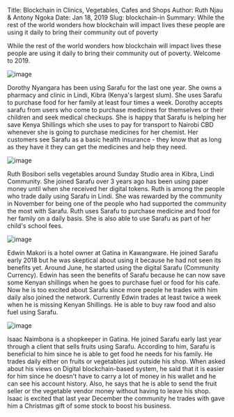 Title: Blockchain in Clinics, Vegetables, Cafes and Shops
Author: Ruth Njau &amp; Antony Ngoka
Date: Jan 18, 2019
Slug: blockchain-in
Summary: While the rest of the world wonders how blockchain will impact lives these people are using it daily to bring their community out of poverty

While the rest of the world wonders how blockchain will impact lives
these people are using it daily to bring their community out of poverty.
Welcome to 2019.

![image](images/blog/blockchain-in1.webp)

Dorothy Nyangara has been using Sarafu for the last one year. She owns a
pharmacy and clinic in Lindi, Kibra (Kenya's largest slum). She uses
Sarafu to purchase food for her family at least four times a week.
Dorothy accepts sarafu from users who come to purchase medicines for
themselves or their children and seek medical checkups. She is happy
that Sarafu is helping her save Kenya Shillings which she uses to pay
for transport to Nairobi CBD whenever she is going to purchase medicines
for her chemist. Her customers see Sarafu as a basic health insurance -
they know that as long as they have it they can get the medicines and
help they need.

![image](images/blog/blockchain-in38.webp)

Ruth Bosibori sells vegetables around Sunday Studio area in Kibra, Lindi
Community. She joined Sarafu over 3 years ago has been using paper money
until when she received her digital tokens. Ruth is among the people who
trade daily using Sarafu in Lindi. She was rewarded by the community in
November for being one of the people who had supported the community the
most with Sarafu. Ruth uses Sarafu to purchase medicine and food for her
family on a daily basis. She is also able to use Sarafu as part of her
child's school fees.

![image](images/blog/blockchain-in52.webp)

Edwin Makori is a hotel owner at Gatina in Kawangware. He joined Sarafu
early 2018 but he was skeptical about using it because he had not seen
its benefits yet. Around June, he started using the digital Sarafu
(Community Currency). Edwin has seen the benefits of Sarafu because he
can now save some Kenyan shillings when he goes to purchase fuel or food
for his cafe. Now he is too excited about Sarafu since more people he
trades with him daily also joined the network. Currently Edwin trades at
least twice a week when he is missing Kenyan Shillings. He is able to
buy raw food and also fuel using Sarafu.

![image](images/blog/blockchain-in69.webp)

Isaac Naimbona is a shopkeeper in Gatina. He joined Sarafu early last
year through a client that sells fruits using Sarafu. According to him,
Sarafu is beneficial to him since he is able to get food he needs for
his family. He trades daily either on fruits or vegetables just outside
his shop. When asked about his views on Digital blockchain-based system,
he said that it is easier for him since he doesn't have to carry a lot
of money in his wallet and he can see his account history. Also, he says
that he is able to send the fruit seller or the vegetable vendor money
without having to leave his shop. Isaac is excited that last year
December the community he trades with gave him a Christmas gift of some
stock to boost his business.
